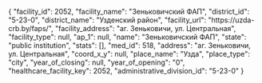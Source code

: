 {
    "facility_id": 2052,
    "facility_name": "Зеньковичский ФАП",
    "district_id": "5-23-0",
    "district_name": "Узденский район",
    "facility_url": "https:\/\/uzda-crb.by\/faps\/",
    "facility_address": "аг. Зеньковичи, ул. Центральная",
    "facility_type": null,
    "ap_1": null,
    "name": "Зеньковичский ФАП",
    "state": "public institution",
    "stats": [],
    "med_id": 518,
    "address": "аг. Зеньковичи, ул. Центральная",
    "coord_x_y": null,
    "place_name": "Узда",
    "place_type": "city",
    "year_of_closing": null,
    "year_of_opening": "0",
    "healthcare_facility_key": 2052,
    "administrative_division_id": "5-23-0"
}